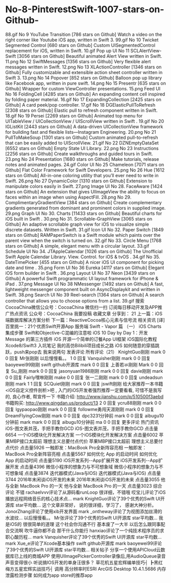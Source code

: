 # No-8-PinterestSwift-1007-stars-on-Github-
 88.gif  No 9  YouTube Transition [786 stars on Github]  Watch a video on the right corner like Youtube iOS app, written in Swift 3.  99.gif  No 10  Twicket Segmented Control [680 stars on Github]  Custom UISegmentedControl replacement for iOS, written in Swift.  10.gif   Pop up UI  No 11  SCLAlertView-Swift [3056 stars on Github]  Beautiful animated Alert View written in Swift.  11.png  No 12  SwiftMessages [1356 stars on Github]  Very flexible alert messages written in Swift.  12.png  No 13  XLActionController [1346 stars on Github]  Fully customizable and extensible action sheet controller written in Swift 3.  13.png  No 14  Popover [852 stars on Github]  Balloon pop up library like Facebook app, written in pure swift.   14.png  No 15  Presentr [635 stars on Github]  Wrapper for custom ViewController presentations.  15.png   Feed UI  No 16  FoldingCell [4285 stars on Github]  An expanding content cell inspired by folding paper material.  16.gif  No 17  ExpandingCollection [2425 stars on Github]  A card peek/pop controller.  17.gif  No 18  DGElasticPullToRefresh [2308 stars on Github]  Elastic pull to refresh component written in Swift.  18.gif  No 19  Persei [2269 stars on Github]  Animated top menu for UITableView / UICollectionView / UIScrollView written in Swift .  19.gif  No 20  IGListKit [2443 stars on Github]  A data-driven UICollectionView framework for building fast and flexible lists—Instagram Engineering.  20.png  No 21  PullToMakeSoup [1301 stars on Github]  Custom animated pull-to-refresh that can be easily added to UIScrollView.  21.gif   No 22  DZNEmptyDataSet [6552 stars on Github]  Empty State UI Library.  22.png  No 23  Instructions [2256 stars on Github]  Create walkthroughs and guided tours in Swift.  23.png  No 24  Presentation [1680 stars on Github]  Make tutorials, release notes and animated pages.  24.gif   Color UI  No 25  Chameleon [7071 stars on Github]  Flat Color Framework for Swift Developers.  25.png  No 26  Hue [1612 stars on Github]  All-in-one coloring utility that you’ll ever need to write in Swift.  26.png  No 27  DynamicColor [1310 stars on Github]  Extension to manipulate colors easily in Swift.  27.png  Image UI  No 28. FaceAware [1424 stars on Github]  An extension that gives UIImageView the ability to focus on faces within an image when using AspectFill.  28.png  No 29. ComplimentaryGradientView [384 stars on Github]  Create complementary gradients generated from dominant and prominent colors in supplied image.  29.png   Graph UI  No 30. Charts [11433 stars on Github]  Beautiful charts for iOS built in Swift .  30.png  No 31. Scrollable-GraphView [3065 stars on Github]  An adaptive scrollable graph view for iOS to visualize simple discrete datasets. Written in Swift.  31.gif   Icon UI  No 32. Paper Switch [1849 stars on Github]  RAMPaperSwitch is a Swift module which paints over the parent view when the switch is turned on.  32.gif  No 33. Circle Menu [1768 stars on Github]  A simple, elegant menu with a circular layout.  33.gif   Schedule UI  No 34. JTAppleCalendar [1026 stars on Github]  The Unofficial Swift Apple Calendar Library. View. Control. for iOS &amp; tvOS .  34.gif  No 35. DateTimePicker [455 stars on Github]  A nicer iOS UI component for picking date and time .  35.png  Form UI  No 36 Eureka [4117 stars on Github]  Elegant iOS form builder in Swift .  36.png   Layout UI  No 37 Neon [3439 stars on Github]  A powerful Swift programmatic UI layout framework for iPhone &amp; iPad .  37.png   Message UI  No 38 NMessenger [1492 stars on Github]  A fast, lightweight messenger component built on AsyncDisplaykit and written in Swift.  38.png   Search UI  No 39  Reel-search [1364 stars on Github]  A search controller that allows you to choose options from a list.  39.gif  搜索CocoaChina微信公众号：CocoaChina 微信扫一扫 订阅每日移动开发及APP推广热点资讯 公众号：CocoaChina 我要投稿   收藏文章 分享到：   21 上一篇：iOS端数据库解决方案分析 下一篇：ReactiveCocoa核心元素与信号流 相关资讯 [译]百里挑一：21个优质Swift开源App 服务端 Swift - Vapor 篇 （一） iOS Charts 集成步骤 Swift和Objective-C混编的注意啦 iOS 10 Day by Day 1：开发 Message 的第三方插件 iOS 开源一个简单的订餐App UI框架 iOS国际化教程 Xcode8/Swift3 入坑笔记 我的高仿Bilibili项目成长之路 iOS 如何随意的穿插跳跃，push来pop去    我来说两句  发表评论 所有评论（21）  KnightGuo刚刚 mark   0   0 回复  Mr张刚刚 以后慢慢看。。   1   0 回复  Vanquisher刚刚 mark   0   0 回复  baoyewei99刚刚 swift github开源库 mark   0   0 回复  上善若氺刚刚 Mark   0   0 回复  Su_刚刚 mark   0   0 回复  jasonyuan1986刚刚 mark   0   0 回复  davie刚刚 mark   0   0 回复  Fairly嘿咻刚刚 make   0   0 回复  张一二刚刚 mark   0   0 回复  undeadsun刚刚 mark   1   1 回复  SCQuiet刚刚 mark   0   0 回复  jswift刚刚 给大家推荐一本书籍&lt;iOS自定义控件剖析>吧 , 入门的iOS开发者强烈推荐一定要看看, 可惜不是我写的, 良心作者, 帮宣传一下 书籍介绍: http://www.jianshu.com/p/510500f3aebd 书籍购买: http://www.qingdan.us/product/13   2   0 回复  ycru88刚刚 mark   0   0 回复  lgypaopao刚刚 mark   0   0 回复  followme勇闯天涯刚刚 mark   0   0 回复  DreamFlyingCow刚刚 mark   0   0 回复  dpc3231分钟前 mark   0   0 回复  aibugu10分钟前 mark mark   0   0 回复  aibugu10分钟前 ma   0   0 回复 更多评论 热门资讯 iOS-图文表并茂，手把手教你GCD iOS-图文表并茂，手把手教你GCD 点击量6654 一个iOS模块化开发解决方案 一个iOS模块化开发解决方案 点击量6002 苹果MBP接口太超前 理想主义总要付点代价 苹果MBP接口太超前 理想主义总要付点代价 点击量5926 一触即发：MacBook Pro全新阵容亮相 一触即发：MacBook Pro全新阵容亮相 点击量5567 如何优化 App 的启动时间 如何优化 App 的启动时间 点击量5190 iOS开发系列--App扩展开发 iOS开发系列--App扩展开发 点击量4396 微信小程序的想象力与不可想象域 微信小程序的想象力与不可想象域 点击量3874 迭代器模式(Java与IOS) 迭代器模式(Java与IOS) 点击量3744 2016年末闲谈iOS开发的未来 2016年末闲谈iOS开发的未来 点击量3055 他与全新 MacBook Pro 的一天 他与全新 MacBook Pro 的一天 点击量3023 综合评论 不错  rachaelvvv评论了从源码看runLoop 很详细，不错哦  哎宝儿评论了iOS播放远程网络音乐的核心技术点... mark  KnightGuo评论了39个优秀的Swift UI开源库 star平均数... 这个文章非常好， 说的很详细，学习了， 感谢大神分析。  JonorZhang评论了使用xib开发界面 mark  _ontheway评论了为视图添加丝滑的水波纹... 以后慢慢看。。  Mr张评论了39个优秀的Swift UI开源库 star平均数...  我是iOS的 很很简单的道理 这个社会你沟通不行 基本废了一大半  以后怎么跟同事配合交流啊 吹牛逼你都不会  那干什么你能行  hanxiao评论了一个纯技术程序员的求职心酸历程... mark  Vanquisher评论了39个优秀的Swift UI开源库 star平均数... mark  Xue_e评论了Xcode基本操作 swift github开源库 mark  baoyewei99评论了39个优秀的Swift UI开源库 star平均数... 相关帖子 分享一个使用APICloud云数据库已上线的商城APP 使用UIImagePickerController录像后,用AudioQueue录音声音变得很小 听说搞IOS开发的单身汪很多？ 草花机五星宏辉编单技巧┤ ┣黑红梅方五星宏辉实战技巧┤ 调用 高分辨率时ESRI ArcGIS Desktop 10.4.1.5686 内存泄露检测步骤 如何成为app store的推荐app     
